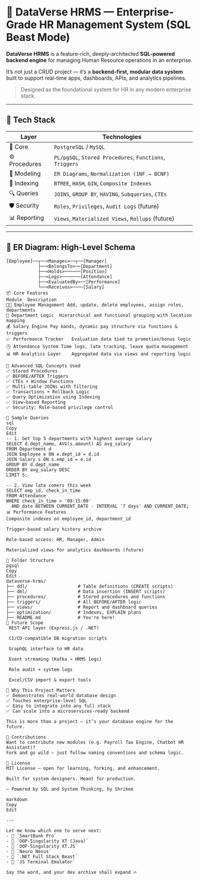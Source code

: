 # 💼 DataVerse HRMS — Enterprise-Grade HR Management System (SQL Beast Mode)

**DataVerse HRMS** is a feature-rich, deeply-architected **SQL-powered backend engine** for managing Human Resource operations in an enterprise.

It’s not just a CRUD project — it’s a **backend-first, modular data system** built to support real-time apps, dashboards, APIs, and analytics pipelines.

> Designed as the foundational system for HR in any modern enterprise stack.

---

## 🔧 Tech Stack

| Layer | Technologies |
|-------|--------------|
| 🧠 Core | `PostgreSQL` / `MySQL` |
| ⚙️ Procedures | `PL/pgSQL`, `Stored Procedures`, `Functions`, `Triggers` |
| 📘 Modeling | `ER Diagrams`, `Normalization (1NF → BCNF)` |
| 🚀 Indexing | `BTREE`, `HASH`, `GIN`, `Composite Indexes` |
| 🔍 Queries | `JOINS`, `GROUP BY`, `HAVING`, `Subqueries`, `CTEs` |
| 🛡️ Security | `Roles`, `Privileges`, `Audit Logs` (future) |
| 📊 Reporting | `Views`, `Materialized Views`, `Rollups` (future) |

---

## 🧱 ER Diagram: High-Level Schema

```plaintext
[Employee]──┬──<Manages>──┬──[Manager]
            ├──<BelongsTo>──[Department]
            ├──<Holds>──────[Position]
            ├──<Logs>───────[Attendance]
            ├──<EvaluatedBy>──[Performance]
            └──<Receives>────[Salary]
📦 Core Features
Module	Description
🧑‍💼 Employee Management	Add, update, delete employees, assign roles, departments
🏢 Department Logic	Hierarchical and functional grouping with location mapping
💰 Salary Engine	Pay bands, dynamic pay structure via functions & triggers
📈 Performance Tracker	Evaluation data tied to promotion/bonus logic
🕒 Attendance System	Time logs, late tracking, leave quota management
📊 HR Analytics Layer	Aggregated data via views and reporting logic

🧪 Advanced SQL Concepts Used
✅ Stored Procedures
✅ BEFORE/AFTER Triggers
✅ CTEs + Window Functions
✅ Multi-table JOINs with filtering
✅ Transactions + Rollback Logic
✅ Query Optimization using Indexing
✅ View-based Reporting
✅ Security: Role-based privilege control

🧠 Sample Queries
sql
Copy
Edit
-- 1. Get top 5 departments with highest average salary
SELECT d.dept_name, AVG(s.amount) AS avg_salary
FROM Department d
JOIN Employee e ON e.dept_id = d.id
JOIN Salary s ON s.emp_id = e.id
GROUP BY d.dept_name
ORDER BY avg_salary DESC
LIMIT 5;

-- 2. View late comers this week
SELECT emp_id, check_in_time
FROM Attendance
WHERE check_in_time > '09:15:00'
  AND date BETWEEN CURRENT_DATE - INTERVAL '7 days' AND CURRENT_DATE;
📊 Performance Features
Composite indexes on employee_id, department_id

Trigger-based salary history archive

Role-based access: HR, Manager, Admin

Materialized views for analytics dashboards (future)

📂 Folder Structure
pgsql
Copy
Edit
dataverse-hrms/
├── ddl/                   # Table definitions (CREATE scripts)
├── dml/                   # Data insertion (INSERT scripts)
├── procedures/            # Stored procedures and functions
├── triggers/              # All BEFORE/AFTER logic
├── views/                 # Report and dashboard queries
├── optimization/          # Indexes, EXPLAIN plans
├── README.md              # You're here!
🔭 Future Scope
 REST API layer (Express.js / .NET)

 CI/CD-compatible DB migration scripts

 GraphQL interface to HR data

 Event streaming (Kafka → HRMS logs)

 Role audit + system logs

 Excel/CSV import & export tools

🧠 Why This Project Matters
✅ Demonstrates real-world database design
✅ Touches enterprise-level SQL
✅ Easy to integrate into any full stack
✅ Can scale into a microservices-ready backend

This is more than a project — it’s your database engine for the future.

🤝 Contributions
Want to contribute new modules (e.g. Payroll Tax Engine, Chatbot HR Assistant)?
Fork and go wild — just follow naming conventions and schema logic.

🧭 License
MIT License — open for learning, forking, and enhancement.

Built for system designers. Meant for production.

— Powered by SQL and System Thinking, by Shrikee

markdown
Copy
Edit

---

Let me know which one to serve next:
- 🔹 `SmartBank Pro`
- 🔹 `OOP-Singularity XT (Java)`
- 🔹 `OOP-Singularity XT.JS`
- 🔹 `Neuro Nexus`
- 🔹 `.NET Full Stack Beast`
- 🔹 `JS Terminal Emulator`

Say the word, and your dev archive shall expand 🔥